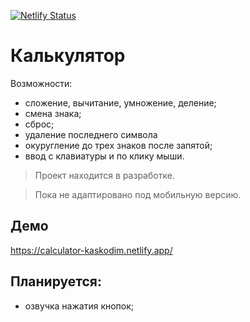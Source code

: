[![Netlify Status](https://api.netlify.com/api/v1/badges/f7c05e39-7510-4fa5-863a-364e491f58cd/deploy-status)](https://app.netlify.com/sites/calculator-kaskodim/deploys)

# Калькулятор

Возможности:
- сложение, вычитание, умножение, деление;
- смена знака;
- сброс;
- удаление последнего символа
- окуругление до трех знаков после запятой;
- ввод с клавиатуры и по клику мыши.

> Проект находится в разработке.

> Пока не адаптировано под мобильную версию.

## Демо

https://calculator-kaskodim.netlify.app/


## Планируется:

- озвучка нажатия кнопок;

